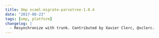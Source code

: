 ```yaml
---
title: Omp ocaml-migrate-parsetree-1.0.4
date: "2017-08-23"
tags: [omp, platform]
changelog: |
  - Resynchronize with trunk. Contributed by Xavier Clerc, @xclerc.
---
```



